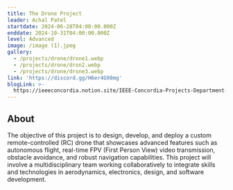 ```yaml
---
title: The Drone Project
leader: Achal Patel
startdate: 2024-06-28T04:00:00.000Z
enddate: 2024-10-31T04:00:00.000Z
level: Advanced
image: /image (1).jpeg
gallery:
  - /projects/drone/drone1.webp
  - /projects/drone/dron2.webp
  - /projects/drone/drone3.webp
link: 'https://discord.gg/H6er4G98mg'
blogLink: >-
  https://ieeeconcordia.notion.site/IEEE-Concordia-Projects-Department-11540a16c70980018766daf64ee0bdb3
---
```


## About

The objective of this project is to design, develop, and deploy a custom remote-controlled (RC) drone that showcases advanced features such as autonomous flight, real-time FPV (First Person View) video transmission, obstacle avoidance, and robust navigation capabilities. This project will involve a multidisciplinary team working collaboratively to integrate skills and technologies in aerodynamics, electronics, design, and software development.
